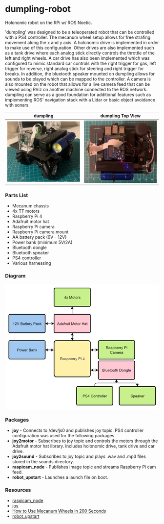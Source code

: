 # dumpling-robot

Holonomic robot on the RPi w/ ROS Noetic. 

'dumpling' was designed to be a teleoperated robot that can be controlled with a PS4 controller. The mecanum wheel setup allows for free strafing movement along the x and y axis. A holonomic drive is implemented in order to make use of this configuration. Other drives are also implemented such as a tank drive where each analog stick directly controls the throttle of the left and right wheels. A car drive has also been implemented which was configured to mimic standard car controls with the right trigger for gas, left trigger for reverse, right analog stick for steering and right trigger for breaks. In addition, the bluetooth speaker mounted on dumpling allows for sounds to be played which can be mapped to the controller. A camera is also mounted on the robot that allows for a live camera feed that can be viewed using RViz on another machine connected to the ROS network.  dumpling can serve as a good foundation for additional features such as implementing ROS' navigation stack with a Lidar or basic object avoidance with sonars.

| dumpling | dumpling Top View |
|:--------:|:-----------------:|
|![dumpling](./media/dumpling.jpg)|![dumpling_top](./media/dumpling_top.jpg)|

### Parts List

- Mecanum chassis
- 4x TT motors
- Raspberry Pi 4
- Adafruit motor hat
- Raspberry Pi camera
- Raspberry Pi camera mount
- AA battery pack (6V - 12V)
- Power bank (minimum 5V/2A)
- Bluetooth dongle
- Bluetooth speaker
- PS4 controller
- Various harnessing

### Diagram

<p align="center">
	<img src="./media/diagram.png">
</p>

### Packages

- **joy** - Connects to /dev/js0 and publishes joy topic. PS4 controller configuration was used for the following packages.
- **joy2motor** - Subscribes to joy topic and controls the motors through the Adafruit motor hat library. Includes holonomic drive, tank drive and car drive.
- **joy2sound** - Subscribes to joy topic and plays .wav and .mp3 files stored in the sounds directory.
- **raspicam_node** - Publishes image topic and streams Raspberry Pi cam feed.
- **robot_upstart** - Launches a launch file on boot.

### Resources

- [raspicam_node](https://github.com/UbiquityRobotics/raspicam_node)
- [joy](http://wiki.ros.org/joy)
- [How to Use Mecanum Wheels in 200 Seconds](https://www.youtube.com/watch?v=gnSW2QpkGXQ)
- [robot_upstart](http://wiki.ros.org/robot_upstart)
